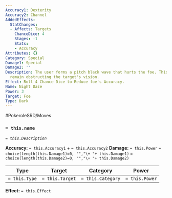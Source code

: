 ```yaml
---
Accuracy1: Dexterity
Accuracy2: Channel
AddedEffects:
  StatChanges:
  - Affects: Targets
    ChanceDice: 4
    Stages: -1
    Stats:
    - Accuracy
Attributes: {}
Category: Special
Damage1: Special
Damage2: ''
Description: The user forms a pitch black wave that hurts the foe. This darkness may
  remain obstructing the target's vision.
Effect: Roll 4 Chance Dice to Reduce foe's Accuracy.
Name: Night Daze
Power: 3
Target: Foe
Type: Dark
---
```


#PokeroleSRD/Moves

### `= this.name` 
*`= this.Description`*

**Accuracy:** `= this.Accuracy1` + `= this.Accuracy2`
**Damage:** `= this.Power` `= choice(length(this.Damage1)=0, "","\+ "+ this.Damage1)` `= choice(length(this.Damage2)=0, "","\+ "+ this.Damage2)`

| Type          | Target          | Category          | Power          |
| ------------- | --------------- | ----------------  | -------------- |
| `= this.Type` | `= this.Target` | `= this.Category` | `= this.Power` | 

**Effect:** `= this.Effect`